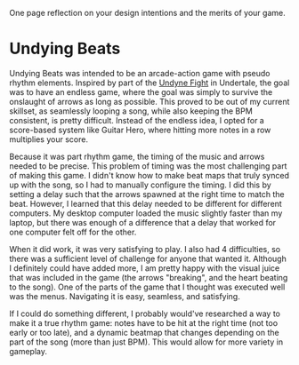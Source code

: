 One page reflection on your design intentions and the merits of your game.

# Undying Beats

Undying Beats was intended to be an arcade-action game with pseudo rhythm elements. Inspired by part of the [Undyne Fight](https://www.youtube.com/watch?v=LSmt92xQ5g8) in Undertale, the goal was to have an endless game, where the goal was simply to survive the onslaught of arrows as long as possible. This proved to be out of my current skillset, as seamlessly looping a song, while also keeping the BPM consistent, is pretty difficult. Instead of the endless idea, I opted for a score-based system like Guitar Hero, where hitting more notes in a row multiplies your score.

Because it was part rhythm game, the timing of the music and arrows needed to be precise. This problem of timing was the most challenging part of making this game. I didn't know how to make beat maps that truly synced up with the song, so I had to manually configure the timing. I did this by setting a delay such that the arrows spawned at the right time to match the beat. However, I learned that this delay needed to be different for different computers. My desktop computer loaded the music slightly faster than my laptop, but there was enough of a difference that a delay that worked for one computer felt off for the other.

When it did work, it was very satisfying to play. I also had 4 difficulties, so there was a sufficient level of challenge for anyone that wanted it. Although I definitely could have added more, I am pretty happy with the visual juice that was included in the game (the arrows "breaking", and the heart beating to the song). One of the parts of the game that I thought was executed well was the menus. Navigating it is easy, seamless, and satisfying. 

If I could do something different, I probably would've researched a way to make it a true rhythm game: notes have to be hit at the right time (not too early or too late), and a dynamic beatmap that changes depending on the part of the song (more than just BPM). This would allow for more variety in gameplay.